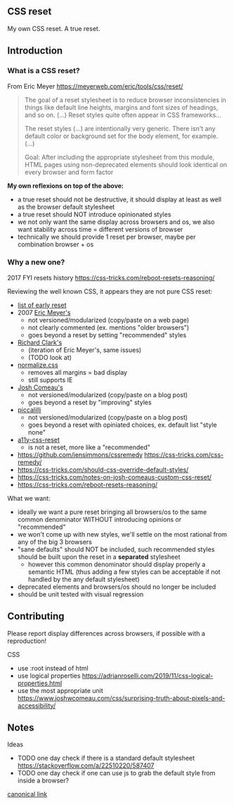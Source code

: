 ## CSS reset

My own CSS reset. A true reset.

## Introduction

### What is a CSS reset?

From Eric Meyer https://meyerweb.com/eric/tools/css/reset/
> The goal of a reset stylesheet is to reduce browser inconsistencies in things like default line heights, margins and font sizes of headings, and so on.
> (...) Reset styles quite often appear in CSS frameworks...
>
> The reset styles (...) are intentionally very generic. There isn't any default color or background set for the body element, for example. (...)
>
> Goal: After including the appropriate stylesheet from this module,
> HTML pages using non-deprecated elements should look identical on every browser and form factor

**My own reflexions on top of the above:**
* a true reset should not be destructive, it should display at least as well as the browser default stylesheet
* a true reset should NOT introduce opinionated styles
* we not only want the same display across browsers and os, we also want stability across time = different versions of browser
* technically we should provide 1 reset per browser, maybe per combination browser + os

### Why a new one?
2017 FYI resets history https://css-tricks.com/reboot-resets-reasoning/

Reviewing the well known CSS, it appears they are not pure CSS reset:
* [list of early reset](https://perishablepress.com/a-killer-collection-of-global-css-reset-styles/)
* 2007 [Eric Meyer's](https://meyerweb.com/eric/tools/css/reset/)
  * not versioned/modularized (copy/paste on a web page)
  * not clearly commented (ex. mentions "older browsers")
  * goes beyond a reset by setting "recommended" styles
* [Richard Clark's](http://html5doctor.com/html-5-reset-stylesheet/)
  * (iteration of Eric Meyer's, same issues)
  * (TODO look at)
* [normalize.css](https://github.com/necolas/normalize.css/)
  * removes all margins = bad display
  * still supports IE
* [Josh Comeau's](https://www.joshwcomeau.com/css/custom-css-reset/)
  * not versioned/modularized (copy/paste on a blog post)
  * goes beyond a reset by "improving" styles
* [piccalilli](https://piccalil.li/blog/a-modern-css-reset/)
  * not versioned/modularized (copy/paste on a blog post)
  * goes beyond a reset with opiniated choices, ex. default list "style none"
* [a11y-css-reset](https://github.com/mike-engel/a11y-css-reset)
  * is not a reset, more like a "recommended"
* https://github.com/jensimmons/cssremedy https://css-tricks.com/css-remedy/
* https://css-tricks.com/should-css-override-default-styles/
* https://css-tricks.com/notes-on-josh-comeaus-custom-css-reset/
* https://css-tricks.com/reboot-resets-reasoning/

What we want:
* ideally we want a pure reset bringing all browsers/os to the same common denominator
  WITHOUT introducing opinions or "recommended"
* we won't come up with new styles, we'll settle on the most rational from any of the big 3 browsers
* "sane defaults" should NOT be included, such recommended styles should be built upon the reset in a **separated** stylesheet
  * however this common denominator should display properly a semantic HTML (thus adding a few styles can be acceptable if not handled by the any default stylesheet)
* deprecated elements and browsers/os should no longer be included
* should be unit tested with visual regression


## Contributing

Please report display differences across browsers, if possible with a reproduction!

CSS
* use :root instead of html
* use logical properties https://adrianroselli.com/2019/11/css-logical-properties.html
* use the most appropriate unit https://www.joshwcomeau.com/css/surprising-truth-about-pixels-and-accessibility/

## Notes

Ideas
* TODO one day check if there is a standard default stylesheet https://stackoverflow.com/a/22510220/587407
* TODO one day check if one can use js to grab the default style from inside a browser?


[canonical link](https://github.com/Offirmo/offirmo-monorepo--2022/tree/main/stack--2022/3-advanced--browser/css--reset#readme)
